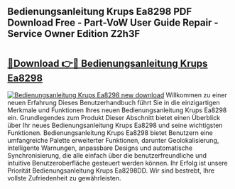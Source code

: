 ## Bedienungsanleitung Krups Ea8298 PDF Download Free - Part-VoW User Guide Repair - Service Owner Edition Z2h3F

# <h2><a href="http://df2pdy.blite.top/?on=Bedienungsanleitung+Krups+Ea8298">🔗Download 👉🔴 Bedienungsanleitung Krups Ea8298</a></h2>

[![Bedienungsanleitung Krups Ea8298 new download](https://i.imgur.com/lujVjoI.png)](http://df2pdy.blite.top/?on=Bedienungsanleitung+Krups+Ea8298)
Willkommen zu einer neuen Erfahrung Dieses Benutzerhandbuch führt Sie in die einzigartigen Merkmale und Funktionen Ihres neuen Bedienungsanleitung Krups Ea8298 ein. Grundlegendes zum Produkt Dieser Abschnitt bietet einen Überblick über Ihr neues Bedienungsanleitung Krups Ea8298 und seine wichtigsten Funktionen. Bedienungsanleitung Krups Ea8298 bietet Benutzern eine umfangreiche Palette erweiterter Funktionen, darunter Geolokalisierung, intelligente Warnungen, anpassbare Designs und automatische Synchronisierung, die alle einfach über die benutzerfreundliche und intuitive Benutzeroberfläche gesteuert werden können. Ihr Erfolg ist unsere Priorität Bedienungsanleitung Krups Ea8298DD. Wir sind bestrebt, Ihre vollste Zufriedenheit zu gewährleisten.
